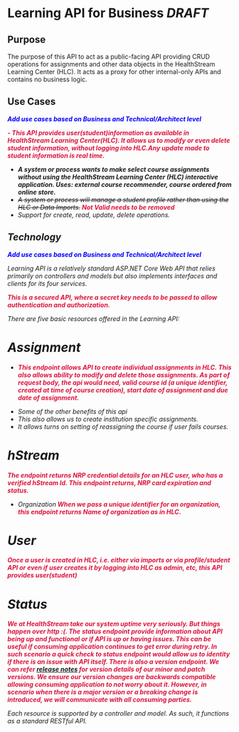 # Learning API for Business _DRAFT_
## Purpose
The purpose of this API to act as a public-facing API providing CRUD operations for assignments and other data objects in the HealthStream Learning Center (HLC). It acts as a proxy for other internal-only APIs and contains no business logic.

## Use Cases
<span style="color:Blue;"><b><i>Add use cases based on Business and Technical/Architect level</b></span>

<span style="color:Crimson;"><b> - This API provides user(student)information as available in HealthStream Learning Center(HLC). It allows us to modify or even delete student information, without logging into HLC.Any update made to student information is real time.
- A system or process wants to make select course assignments without using the HealthStream Learning Center (HLC) interactive application. Uses: external course recommender, course ordered from online store.</b></span>
- ~~A system or process will manage a student profile rather than using the HLC or Data Imports.~~ <span style="color:Crimson;"> <b><i>Not Valid needs to be removed</b></span>
- Support for create, read, update, delete operations.
<span style="color:Crimson;"><b></b></span>

## Technology
<span style="color:Blue;"><b><i>Add use cases based on Business and Technical/Architect level </b></span>

Learning API is a relatively standard ASP.NET Core Web API that relies primarily on controllers and models but also implements interfaces and clients for its four services.

<span style="color:Crimson;"><b>This is a secured API, where a secret key needs to be passed to allow authentication and authorization.</b></span>

There are five basic resources offered in the Learning API:

# Assignment

- <span style="color:Crimson;"><b> This endpoint allows API to create individual assignments in HLC. This also allows ability to modify and delete those assignments. As part of request body, the api would need, valid course id (a unique identifier, created at time of course creation), start date of assignment and due date of assignment.  </b></span>

* Some of the other benefits of this api
* This also allows us to create institution specific assignments.
* It allows turns on setting of reassigning the course if user fails courses. 


# hStream 
<span style="color:Crimson;"><b> The endpoint returns NRP credential details for an HLC user, who has a verified hStream Id. This endpoint returns, NRP card expiration and status.</b></span>
- Organization<span style="color:Crimson;"><b> When we pass a unique identifier for an organization, this endpoint returns Name of organization as in HLC.</b></span>
# User
<span style="color:Crimson;"><b>
Once a user is created in HLC, i.e. either via imports or via profile/student API or even if user creates it by logging into HLC as admin, etc, this API provides user(student)</b></span>
# Status
<span style="color:Crimson;"><b>We at HealthStream take our system uptime very seriously. But things happen over http :(. The status endpoint provide information about API being up and functional or if API is up or having issues. This can be useful if consuming application continues to get error during retry. In such scenario a quick check to status endpoint would allow us to identity if there is an issue with API itself.
There is also a version endpoint. We can refer [release notes](http://google.com) for version details of our minor and patch versions. We ensure our version changes are backwards compatible allowing consuming application to not worry about it. However, in scenario when there is a major version or a breaking change is introduced, we will communicate with all consuming parties.</b></span>

Each resource is supported by a controller and model.
As such, it functions as a standard RESTful API.